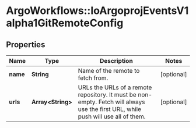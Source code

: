 # ArgoWorkflows::IoArgoprojEventsV1alpha1GitRemoteConfig

## Properties
Name | Type | Description | Notes
------------ | ------------- | ------------- | -------------
**name** | **String** | Name of the remote to fetch from. | [optional] 
**urls** | **Array&lt;String&gt;** | URLs the URLs of a remote repository. It must be non-empty. Fetch will always use the first URL, while push will use all of them. | [optional] 


